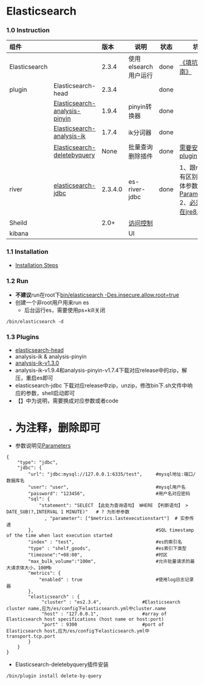
# Elasticsearch

### 1.0 Instruction
|组件||版本|说明|状态|坑|
|:----|:---|:-----|-----|-----|-----|
|Elasticsearch |  |2.3.4 |使用elsearch用户运行|done|[《填坑指南》](./pit.md)|
|plugin |Elasticsearch-head  |2.3.4 ||done||
||[Elasticsearch-analysis-pinyin](https://github.com/medcl/elasticsearch-analysis-pinyin)|1.9.4|pinyin转换器|done||
||[Elasticsearch-analysis-ik](https://github.com/medcl/elasticsearch-analysis-ik)|1.7.4|ik分词器|done||
||[Elasticsearch-deletebyquery](https://github.com/dermidgen/elasticsearch-deletebyquery)|None|批量查询删除插件|done|[需要安装plugin](http://stackoverflow.com/questions/37177359/how-to-delete-document-matching-a-query-using-official-elasticsearch-nodejs-clie)|
|river|[elasticsearch-jdbc](https://github.com/jprante/elasticsearch-jdbc)|2.3.4.0|es-river-jdbc|done|1、跟river有区别，具体参数见[Parameters](https://github.com/jprante/elasticsearch-jdbc#parameters) 2、[必须跑在jre8以上](https://github.com/jprante/elasticsearch-jdbc/issues/805)|
|Sheild||2.0+|[访问控制](https://www.elastic.co/downloads/shield)|||
|kibana|||UI|||

### 1.1 Installation
* [Installation Steps](https://www.elastic.co/downloads/elasticsearch)

### 1.2 Run
* **不建议**run在root下[bin/elasticsearch -Des.insecure.allow.root=true](http://stackoverflow.com/questions/34920801/how-to-run-elasticsearch-2-1-1-as-root-user-in-linux-machine)
* 创建一个非root用户用来run es
  * 后台运行es，需要使用ps+kill关闭
```
/bin/elasticsearch -d
```

### 1.3 Plugins
* [elasticsearch-head](https://github.com/mobz/elasticsearch-head#installing-and-running)
* analysis-ik & analysis-pinyin
 * [analysis-ik-v1.3.0](./analysis-ik/installation.md)
 * analysis-ik-v1.9.4和analysis-pinyin-v1.7.4下载对应release中的zip，解压，重启es即可
* elasticsearch-jdbc 下载对应release中zip，unzip，修改bin下.sh文件中响应的参数，shell启动即可
 * 【】中为说明，需要换成对应参数或者code
 * # 为注释，删除即可
 * 参数说明见[Parameters](https://github.com/jprante/elasticsearch-jdbc#parameters)
```
{
    "type": "jdbc",
    "jdbc": {
        "url": "jdbc:mysql://127.0.0.1:6335/test",     #mysql地址:端口/数据库名
        "user": "user",                                #mysql用户名
        "password": "123456",                          #用户名对应密码
        "sql": {
            "statement": "SELECT 【此处为查询语句】 WHERE 【判断语句】 > DATE_SUB(?,INTERVAL 1 MINUTE)"   # ? 为形参参数
              , "parameter": ["$metrics.lastexecutionstart"]  # 实参传递
        },                                             #SQL timestamp of the time when last execution started
        "index" : "test",                              #es的索引名
        "type" : "shelf_goods",                        #es索引下类型
        "timezone":"+08:00",                           #时区
        "max_bulk_volume":"100m",                      #允许批量请求的最大请求体大小，100Mb
        "metrics": {
            "enabled" : true                           #使用log日志记录器
        },
        "elasticsearch" : {
             "cluster" : "es2.3.4",               #Elasticsearch cluster name,应为/es/config下elasticsearch.yml中cluster.name
             "host" : "127.0.0.1",                #array of Elasticsearch host specifications (host name or host:port)
             "port" : 9300                        #port of Elasticsearch host,应为/es/config下elasticsearch.yml中transport.tcp.port
        }
    }
}
```
* Elasticsearch-deletebyquery插件安装
```
/bin/plugin install delete-by-query
```

